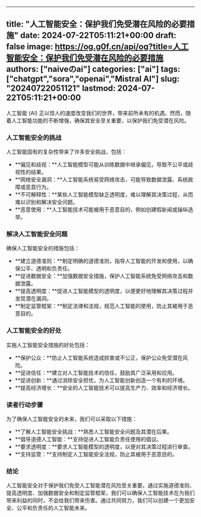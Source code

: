 
---
title: "人工智能安全：保护我们免受潜在风险的必要措施"
date: 2024-07-22T05:11:21+00:00
draft: false
image: https://og.g0f.cn/api/og?title=人工智能安全：保护我们免受潜在风险的必要措施
authors: ["naiveのai"]
categories: ["ai"]
tags: ["chatgpt","sora","openai","Mistral AI"]
slug: "20240722051121"
lastmod: 2024-07-22T05:11:21+00:00
---
人工智能 (AI) 正以惊人的速度改变我们的世界，带来前所未有的机遇。然而，随着人工智能功能的不断增强，确保其安全至关重要，以保护我们免受潜在风险。

### 人工智能安全的挑战

人工智能固有的复杂性带来了许多安全挑战，包括：

* **偏见和歧视：**人工智能模型可能从训练数据中继承偏见，导致不公平或歧视性的结果。
* **网络安全漏洞：**人工智能系统易受网络攻击，可能导致数据泄露、系统故障或恶意行为。
* **不可解释性：**某些人工智能模型缺乏透明度，难以理解其决策过程，从而难以识别和解决安全问题。
* **恶意使用：**人工智能技术可能被用于恶意目的，例如创建假新闻或操纵选举。

### 解决人工智能安全问题

确保人工智能安全的措施包括：

* **建立道德准则：**制定明确的道德准则，指导人工智能的开发和使用，以确保公平、透明和负责任。
* **促进数据安全：**加强数据安全措施，保护人工智能系统免受网络攻击和数据泄露。
* **提高透明度：**促进人工智能模型的透明度，以便更好地理解其决策过程并发现潜在漏洞。
* **制定监管框架：**制定法律和法规，规范人工智能的使用，防止其被用于恶意目的。

### 人工智能安全的好处

实施人工智能安全措施的好处包括：

* **保护公众：**防止人工智能系统造成损害或不公正，保护公众免受潜在风险。
* **促进信任：**建立对人工智能技术的信任，鼓励其广泛采用和应用。
* **促进创新：**通过消除安全担忧，为人工智能创新创造一个有利的环境。
* **提高经济增长：**安全的人工智能技术可以提高生产力、效率和经济增长。

### 读者行动步骤

为了确保人工智能安全的未来，我们可以采取以下措施：

* **了解人工智能安全挑战：**熟悉人工智能安全问题及其潜在后果。
* **倡导道德人工智能：**支持促进人工智能负责任使用的倡议。
* **要求透明度：**要求人工智能模型的透明度，以便对其决策过程进行审查。
* **支持监管：**支持制定人工智能安全法规，防止其被用于恶意目的。

### 结论

人工智能安全对于保护我们免受人工智能潜在风险至关重要。通过实施道德准则、提高透明度、加强数据安全和制定监管框架，我们可以确保人工智能技术在为我们带来利益的同时，不会给我们带来伤害。通过共同努力，我们可以创建一个更加安全、公平和负责任的人工智能未来。
